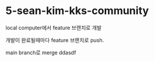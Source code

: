 # 5-sean-kim-kks-community


local computer에서 feature 브랜치로 개발

개발이 완료될때마다 feature 브랜치로 push.

main branch로 merge ddasdf
